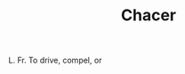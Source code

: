 ---
title: Chacer
letter: C
permalink: "/definitions/bld-chacer.html"
body: L. Fr. To drive, compel, or
published_at: '2018-07-07'
source: Black's Law Dictionary 2nd Ed (1910)
layout: post
---